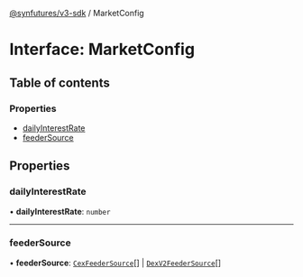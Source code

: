[@synfutures/v3-sdk](../README.md) / MarketConfig

# Interface: MarketConfig

## Table of contents

### Properties

- [dailyInterestRate](MarketConfig.md#dailyinterestrate)
- [feederSource](MarketConfig.md#feedersource)

## Properties

### dailyInterestRate

• **dailyInterestRate**: `number`

___

### feederSource

• **feederSource**: [`CexFeederSource`](CexFeederSource.md)[] \| [`DexV2FeederSource`](DexV2FeederSource.md)[]
